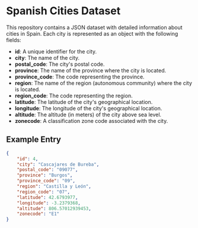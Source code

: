 # Spanish Cities Dataset

This repository contains a JSON dataset with detailed information about cities in Spain. Each city is represented as an object with the following fields:

- **id**: A unique identifier for the city.  
- **city**: The name of the city.  
- **postal_code**: The city's postal code.  
- **province**: The name of the province where the city is located.  
- **province_code**: The code representing the province.  
- **region**: The name of the region (autonomous community) where the city is located.  
- **region_code**: The code representing the region.  
- **latitude**: The latitude of the city's geographical location.  
- **longitude**: The longitude of the city's geographical location.  
- **altitude**: The altitude (in meters) of the city above sea level.  
- **zonecode**: A classification zone code associated with the city.  

## Example Entry
```json
{
    "id": 4,
    "city": "Cascajares de Bureba",
    "postal_code": "09077",
    "province": "Burgos",
    "province_code": "09",
    "region": "Castilla y León",
    "region_code": "07",
    "latitude": 42.6793977,
    "longitude": -3.2379368,
    "altitude": 806.57012939453,
    "zonecode": "E1"
}

